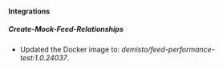 #### Integrations
##### Create-Mock-Feed-Relationships
- Updated the Docker image to: *demisto/feed-performance-test:1.0.24037*.
